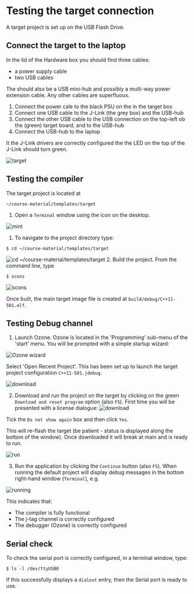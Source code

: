 # Testing the target connection
A target project is set up on the USB Flash Drive. 

## Connect the target to the laptop

In the lid of the Hardware box you should find three cables:
* a power supply cable
* two USB cables

The should also be a USB mini-hub and possibly a multi-way power extension cable. Any other cables are superfluous. 

1. Connect the power cale to the black PSU on the in the target box
2. Connect one USB cable to the J-Link (the grey box) and the USB-hub
3. Connect the other USB cable to the USB connection on the top-left ob the (green) target board, and to the USB-hub
4. Connect the USB-hub to the laptop

It the J-Link drivers are correctly configured the the LED on the top of the J-Link should turn green.

![target](/images/targetJPG.JPG)


## Testing the compiler

The target project is located at
```
~/course-material/templates/target
```

1. Open a `Terminal` window using the icon on the desktop. 
   
![mint](/images/mint-desktop.png)

1. To navigate to the project directory type:
```
$ cd ~/course-material/templates/target
```
![cd ~/course-material/templates/target](/images/terminal-pwd.png)
2.	Build the project.
From the command line, type
```
$ scons
```
![scons](/images/scons.png)

Once built, the main target image file is created at `build/debug/C++11-501.elf`.

## Testing Debug channel

1.	Launch Ozone.
Ozone is located in the 'Programming' sub-menu of the 'start' menu.
You will be prompted with a simple startup wizard:

![Ozone wizard](/images/Ozone-1.png)

Select 'Open Recent Project'.  This has been set up to launch the target project configuration `C++11-501.jdebug`.

![download](/images/ready-to-download.png)

2.	Download and run the project on the target by clicking on the green `Download and reset program` option (also `F5`). First time you will be presented with a license dialogue:
![download](/images/license-message.png)

Tick the `Do not show again` box and then click `Yes`.

This will re-flash the target (be patient - status is displayed along the bottom of the window). Once downloaded it will break at main and is ready to run. 

![run](/images/ready-to-run.png)

3. Run the application by clicking the `Continue` button (also `F5`). When running the default project will display debug messages in the bottom right-hand window (`Terminal`), e.g.
   
![running](/images/running.png)

This indicates that:
* The compiler is fully functional
* The j-tag channel is correctly configured
* The debugger (Ozone) is correctly configured

## Serial check

To check the serial port is correctly configured, in a terminal window, type:
```
$ ls -l /dev/ttyUSB0
```
If this successfully displays a `dialout` entry, then the Serial port is ready to use.

